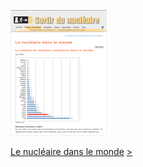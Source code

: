 [![Le nucléaire dans le monde](last_changes_20140624.png)](nucleaire/monde)


[Le nucléaire dans le monde](nucleaire/monde) [>](nucleaire/monde)
